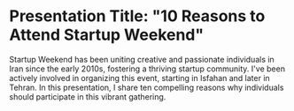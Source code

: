 # Presentation Title: "10 Reasons to Attend Startup Weekend"
Startup Weekend has been uniting creative and passionate individuals in Iran since the early 2010s, fostering a thriving startup community. I've been actively involved in organizing this event, starting in Isfahan and later in Tehran. In this presentation, I share ten compelling reasons why individuals should participate in this vibrant gathering.

